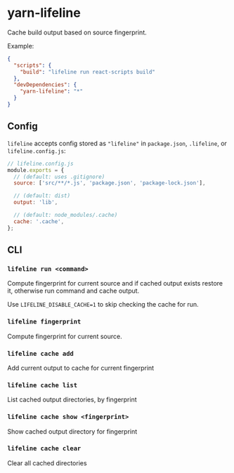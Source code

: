 # yarn-lifeline

Cache build output based on source fingerprint.

Example:

```json
{
  "scripts": {
    "build": "lifeline run react-scripts build"
  },
  "devDependencies": {
    "yarn-lifeline": "*"
  }
}
```

## Config

`lifeline` accepts config stored as `"lifeline"` in `package.json`, `.lifeline`, or `lifeline.config.js`:

```js
// lifeline.config.js
module.exports = {
  // (default: uses .gitignore)
  source: ['src/**/*.js', 'package.json', 'package-lock.json'],

  // (default: dist)
  output: 'lib',

  // (default: node_modules/.cache)
  cache: '.cache',
};
```

## CLI

### `lifeline run <command>`

Compute fingerprint for current source and if cached output exists restore it, otherwise run command and cache output.

Use `LIFELINE_DISABLE_CACHE=1` to skip checking the cache for run.

### `lifeline fingerprint`

Compute fingerprint for current source.

### `lifeline cache add`

Add current output to cache for current fingerprint

### `lifeline cache list`

List cached output directories, by fingerprint

### `lifeline cache show <fingerprint>`

Show cached output directory for fingerprint

### `lifeline cache clear`

Clear all cached directories
